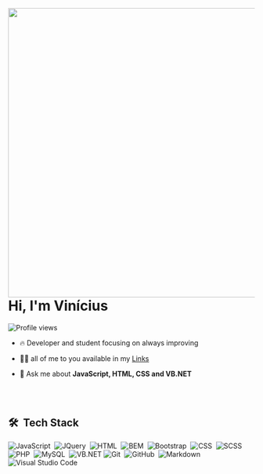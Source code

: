 <img align="right" height="590em" src="https://raw.githubusercontent.com/gist/Jolonte/0c86f2d0d8777c6707fc4c8f638adf0c/raw/a21fb5fc3a7cbca81e6cc56910d6d26e0feb4daa/mygithubcard.svg"/>
<h1 align="left">Hi, I'm Vinícius</h1>
<p align="left"> <img src="https://komarev.com/ghpvc/?username=jolonte&color=blueviolet" alt="Profile views" /> </p>

- 🔥 Developer and student focusing on always improving

- 👨‍💻 all of me to you available in my [Links](https://vinicius-costa-links.vercel.app/)

- 💬 Ask me about **JavaScript, HTML, CSS and VB.NET**

<br><br>

## 🛠 &nbsp;Tech Stack

![JavaScript](https://img.shields.io/badge/-JavaScript-05122A?style=flat&logo=javascript)&nbsp;
![JQuery](https://img.shields.io/badge/-Jquery-05122A?style=flat&logo=jquery)&nbsp;
![HTML](https://img.shields.io/badge/-HTML-05122A?style=flat&logo=HTML5)&nbsp;
![BEM](https://img.shields.io/badge/-BEM-05122A?style=flat&logo=bem)&nbsp;
![Bootstrap](https://img.shields.io/badge/-Bootstrap-05122A?style=flat&logo=bootstrap)&nbsp;
![CSS](https://img.shields.io/badge/-CSS-05122A?style=flat&logo=CSS3&logoColor=1572B6)&nbsp;
![SCSS](https://img.shields.io/badge/-SASS-05122A?style=flat&logo=sass)&nbsp;
![PHP](https://img.shields.io/badge/-PHP-05122A?style=flat&logo=php)&nbsp;
![MySQL](https://img.shields.io/badge/-MySQL-05122A?style=flat&logo=mysql)&nbsp;
![VB.NET](https://img.shields.io/badge/-VisualBasic-05122A?style=flat&logo=.net)
![Git](https://img.shields.io/badge/-Git-05122A?style=flat&logo=git)&nbsp;
![GitHub](https://img.shields.io/badge/-GitHub-05122A?style=flat&logo=github)&nbsp;
![Markdown](https://img.shields.io/badge/-Markdown-05122A?style=flat&logo=markdown)&nbsp;
![Visual Studio Code](https://img.shields.io/badge/-Visual%20Studio%20Code-05122A?style=flat&logo=visual-studio-code&logoColor=007ACC)&nbsp;
